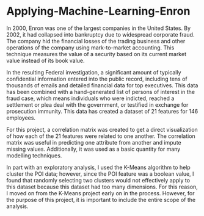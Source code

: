 # Applying-Machine-Learning-Enron

In 2000, Enron was one of the largest companies in the United States. 
By 2002, it had collapsed into bankruptcy due to widespread corporate fraud. 
The company hid the financial losses of the trading business and other operations of the company using mark-to-market accounting. 
This technique measures the value of a security based on its current market value instead of its book value.

In the resulting Federal investigation, a significant amount of typically confidential information entered into the public record, including tens of thousands of emails and detailed financial data for top executives.
This data has been combined with a hand-generated list of persons of interest in the fraud case, which means individuals who were indicted, reached a settlement or plea deal with the government, or testified in exchange for prosecution immunity. 
This data has created a dataset of 21 features for 146 employees.

For this project, a correlation matrix was created to get a direct visualization of how each of the 21 features were related to one another. 
The correlation matrix was useful in predicting one attribute from another and impute missing values. Additionally, it was used as a basic quantity for many modelling techniques.

In part with an exploratory analysis, I used the K-Means algorithm to help cluster the POI data; however, since the POI feature was a boolean value, I found that randomly selecting two clusters would not effectively apply to this dataset because this dataset had too many dimensions. For this reason, I moved on from the K-Means project early on in the process. However, for the purpose of this project, it is important to include the entire scope of the analysis. 

